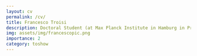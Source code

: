 ```yaml
---
layout: cv
permalink: /cv/
title: Francesco Troisi
description: Doctoral Student (at Max Planck Institute in Hamburg in Prof. Rubio's group)
img: assets/img/francescopic.png
importance: 2
category: toshow
---
```


